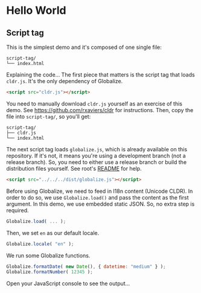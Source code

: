 # Hello World

## Script tag

This is the simplest demo and it's composed of one single file:

```
script-tag/
└── index.html
```

Explaining the code... The first piece that matters is the script tag that loads
`cldr.js`. It's the only dependency of Globalize.

```html
<script src="cldr.js"></script>
```

You need to manually download `cldr.js` yourself as an exercise of this demo.
See https://github.com/rxaviers/cldr for instructions. Then, copy the file into
`script-tag/`, so you'll get:

```
script-tag/
├── cldr.js
└── index.html
```

The next script tag loads `globalize.js`, which is already available on this
repository. If it's not, it means you're using a development branch (not a
release branch). So, you need to either use a release branch or build the
distribution files yourself. See root's [README](../../README.md) for help.

```html
<script src="../../../dist/globalize.js"></script>
```

Before using Globalize, we need to feed in I18n content (Unicode CLDR). In
order to do so, we use `Globalize.load()` and pass the content as the first
argument. In this demo, we use embedded static JSON. So, no extra step is
required.

```javascript
Globalize.load( ... );
```

Then, we set `en` as our default locale.

```javascript
Globalize.locale( "en" );
```

We run some Globalize functions.

```javascript
Globalize.formatDate( new Date(), { datetime: "medium" } );
Globalize.formatNumber( 12345 );
```

Open your JavaScript console to see the output...
